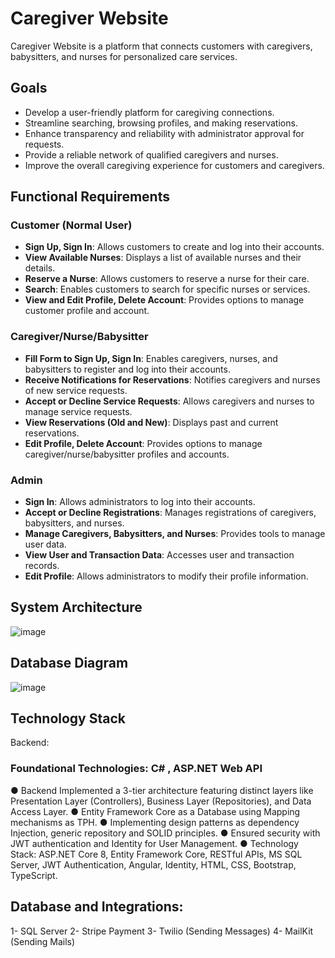 # Caregiver Website

Caregiver Website is a platform that connects customers with caregivers, babysitters, and nurses for personalized care services.

## Goals

- Develop a user-friendly platform for caregiving connections.
- Streamline searching, browsing profiles, and making reservations.
- Enhance transparency and reliability with administrator approval for requests.
- Provide a reliable network of qualified caregivers and nurses.
- Improve the overall caregiving experience for customers and caregivers.

## Functional Requirements

### Customer (Normal User)

- **Sign Up, Sign In**: Allows customers to create and log into their accounts.
- **View Available Nurses**: Displays a list of available nurses and their details.
- **Reserve a Nurse**: Allows customers to reserve a nurse for their care.
- **Search**: Enables customers to search for specific nurses or services.
- **View and Edit Profile, Delete Account**: Provides options to manage customer profile and account.

### Caregiver/Nurse/Babysitter

- **Fill Form to Sign Up, Sign In**: Enables caregivers, nurses, and babysitters to register and log into their accounts.
- **Receive Notifications for Reservations**: Notifies caregivers and nurses of new service requests.
- **Accept or Decline Service Requests**: Allows caregivers and nurses to manage service requests.
- **View Reservations (Old and New)**: Displays past and current reservations.
- **Edit Profile, Delete Account**: Provides options to manage caregiver/nurse/babysitter profiles and accounts.

### Admin

- **Sign In**: Allows administrators to log into their accounts.
- **Accept or Decline Registrations**: Manages registrations of caregivers, babysitters, and nurses.
- **Manage Caregivers, Babysitters, and Nurses**: Provides tools to manage user data.
- **View User and Transaction Data**: Accesses user and transaction records.
- **Edit Profile**: Allows administrators to modify their profile information.

## System Architecture
![image](https://github.com/Emanakh/Caregiver-Project/assets/104126088/c83e2380-5071-451a-8b4a-1771fec84e0f)

## Database Diagram
![image](https://github.com/Emanakh/Caregiver-Project/assets/104126088/253a5f1d-8816-41e2-8e18-72c06eaf9ed1)

## Technology Stack
Backend:
### Foundational Technologies: C# , ASP.NET Web API

● Backend Implemented a 3-tier architecture featuring distinct layers like Presentation Layer (Controllers), Business
Layer (Repositories), and Data Access Layer.
● Entity Framework Core as a Database using Mapping mechanisms as TPH.
● Implementing design patterns as dependency Injection, generic repository and SOLID principles.
● Ensured security with JWT authentication and Identity for User Management.
● Technology Stack: ASP.NET Core 8, Entity Framework Core, RESTful APIs, MS SQL Server, JWT Authentication,
Angular, Identity, HTML, CSS, Bootstrap, TypeScript.

## Database and Integrations:
1- SQL Server
2- Stripe Payment
3- Twilio (Sending Messages)
4- MailKit (Sending Mails)
